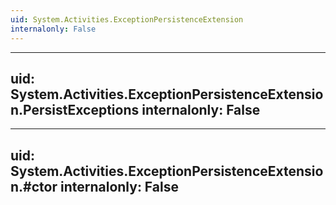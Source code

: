 ```yaml
---
uid: System.Activities.ExceptionPersistenceExtension
internalonly: False
---
```


---
uid: System.Activities.ExceptionPersistenceExtension.PersistExceptions
internalonly: False
---

---
uid: System.Activities.ExceptionPersistenceExtension.#ctor
internalonly: False
---
